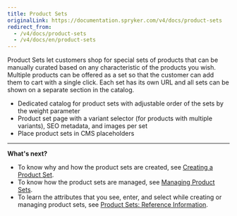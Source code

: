 ```yaml
---
title: Product Sets
originalLink: https://documentation.spryker.com/v4/docs/product-sets
redirect_from:
  - /v4/docs/product-sets
  - /v4/docs/en/product-sets
---
```


Product Sets let customers shop for special sets of products that can be manually curated based on any characteristic of the products you wish.
Multiple products can be offered as a set so that the customer can add them to cart with a single click. Each set has its own URL and all sets can be shown on a separate section in the catalog.

* Dedicated catalog for product sets with adjustable order of the sets by the weight parameter
* Product set page with a variant selector (for products with multiple variants), SEO metadata, and images per set
* Place product sets in CMS placeholders

***
**What's next?**

* To know why and how the product sets are created, see [Creating a Product Set](/docs/scos/dev/user-guides/202001.0/back-office-user-guide/products/product-sets/creating-a-product-set.html).
* To know how the product sets are managed, see [Managing Product Sets](/docs/scos/dev/user-guides/202001.0/back-office-user-guide/products/product-sets/managing-product-sets.html).
* To learn the attributes that you see, enter, and select while creating or managing product sets, see [Product Sets: Reference Information](/docs/scos/dev/user-guides/202001.0/back-office-user-guide/products/product-sets/references/product-sets-reference-information.html).
